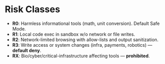 # Risk Classes
- **R0**: Harmless informational tools (math, unit conversion). Default Safe Mode.
- **R1**: Local code exec in sandbox w/o network or file writes.
- **R2**: Network-limited browsing with allow-lists and output sanitization.
- **R3**: Write access or system changes (infra, payments, robotics) — **default deny**.
- **RX**: Bio/cyber/critical-infrastructure affecting tools — **prohibited**.
